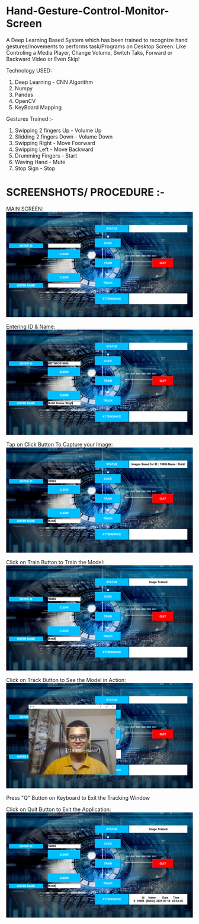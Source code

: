 # Hand-Gesture-Control-Monitor-Screen

A Deep Learning Based System which has been trained to recognize hand gestures/movements to performs task/Programs on Desktop Screen.
Like Controling a Media Player, Change Volume, Switch Taks, Forward or Backward Video or Even Skip!

Technology USED:
1) Deep Learning - CNN Algorithm
2) Numpy
3) Pandas
4) OpenCV
5) KeyBoard Mapping

Gestures Trained :-

1) Swipping 2 fingers Up - Volume Up
2) Slidding 2 fingers Down - Volume Down
3) Swipping Right - Move Foorward
4) Swipping Left - Move Backward
5) Drumming Fingers - Start
6) Waving Hand - Mute
7) Stop Sign - Stop

# SCREENSHOTS/ PROCEDURE :-
MAIN SCREEN:
![Screenshot (10)](https://github.com/rohitks483/Real-Time-Facial-Recognition-Based-Attendance-System/blob/main/ReadMe%20Files/1.png)

Entering ID & Name:
![Screenshot (10)](https://github.com/rohitks483/Real-Time-Facial-Recognition-Based-Attendance-System/blob/main/ReadMe%20Files/2.png)

Tap on Click Button To Capture your Image:
![Screenshot (11)](https://github.com/rohitks483/Real-Time-Facial-Recognition-Based-Attendance-System/blob/main/ReadMe%20Files/3.png)

Click on Train Button to Train the Model:
![Screenshot (12)](https://github.com/rohitks483/Real-Time-Facial-Recognition-Based-Attendance-System/blob/main/ReadMe%20Files/4.png)

Click on Track Button to See the Model in Action:
![Screenshot (13)](https://github.com/rohitks483/Real-Time-Facial-Recognition-Based-Attendance-System/blob/main/ReadMe%20Files/5.png)

Press "Q" Button on Keyboard to Exit the Tracking Window

Click on Quit Button to Exit the Application:
![Screenshot (11)](https://github.com/rohitks483/Real-Time-Facial-Recognition-Based-Attendance-System/blob/main/ReadMe%20Files/6.png)
